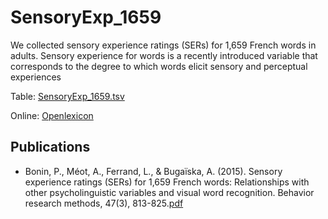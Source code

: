 # SensoryExp_1659 #

 We collected sensory experience ratings (SERs) for 1,659 French words in adults. Sensory experience for words is
a recently introduced variable that corresponds to the degree to which words elicit sensory and perceptual experiences

Table: [SensoryExp_1659.tsv](http://www.lexique.org/databases/Bonin_2013_Assoc_520/SensoryExp_1659.tsv)

Online: [Openlexicon](http://chrplr.github.io/openlexicon)

## Publications ##

* Bonin, P., Méot, A., Ferrand, L., & Bugaïska, A. (2015). Sensory experience ratings (SERs) for 1,659 French words: Relationships with other psycholinguistic variables and visual word recognition. Behavior research methods, 47(3), 813-825.[pdf](http://www.lexique.org/databases/Bonin_2013_Assoc_520/SensoryExp_1659.pdf)

